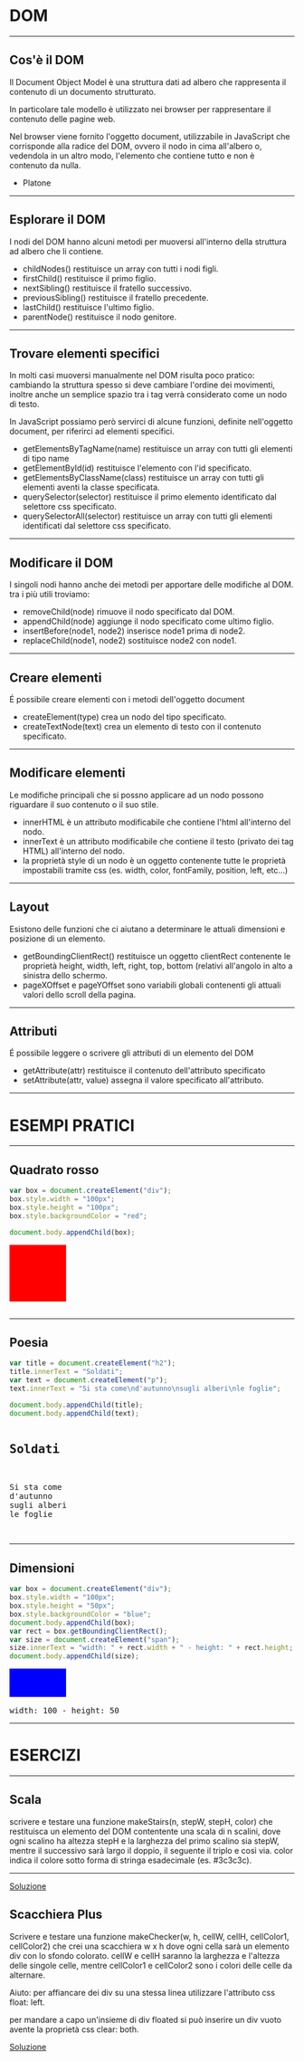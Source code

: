 DOM
===


----


Cos'è il DOM
------------
Il Document Object Model è una struttura dati ad albero che rappresenta il
contenuto di un documento strutturato.

In particolare tale modello è utilizzato nei browser per rappresentare il
contenuto delle pagine web.

Nel browser viene fornito l'oggetto document, utilizzabile in JavaScript che
corrisponde alla radice del DOM, ovvero il nodo in cima all'albero o, vedendola
in un altro modo, l'elemento che contiene tutto e non è contenuto da nulla.
- Platone


----


Esplorare il DOM
----------------
I nodi del DOM hanno alcuni metodi per muoversi all'interno della struttura ad
albero che li contiene.

- childNodes() restituisce un array con tutti i nodi figli.
- firstChild() restituisce il primo figlio.
- nextSibling() restituisce il fratello successivo.
- previousSibling() restituisce il fratello precedente.
- lastChild() restituisce l'ultimo figlio.
- parentNode() restituisce il nodo genitore.

----


Trovare elementi specifici
--------------------------
In molti casi muoversi manualmente nel DOM risulta poco pratico: cambiando la
struttura spesso si deve cambiare l'ordine dei movimenti, inoltre anche un
semplice spazio tra i tag verrà considerato come un nodo di testo.

In JavaScript possiamo però servirci di alcune funzioni, definite nell'oggetto
document, per riferirci ad elementi specifici.

- getElementsByTagName(name) restituisce un array con tutti gli elementi di tipo
  name
- getElementById(id) restituisce l'elemento con l'id specificato.
- getElementsByClassName(class) restituisce un array con tutti gli elementi
  aventi la classe specificata.
- querySelector(selector) restituisce il primo elemento identificato dal
  selettore css specificato.
- querySelectorAll(selector) restituisce un array con tutti gli elementi
  identificati dal selettore css specificato.


----


Modificare il DOM
-----------------
I singoli nodi hanno anche dei metodi per apportare delle modifiche al DOM.
tra i più utili troviamo:

- removeChild(node) rimuove il nodo specificato dal DOM.
- appendChild(node) aggiunge il nodo specificato come ultimo figlio.
- insertBefore(node1, node2) inserisce node1 prima di node2.
- replaceChild(node1, node2) sostituisce node2 con node1.


----


Creare elementi
---------------
É possibile creare elementi con i metodi dell'oggetto document

- createElement(type) crea un nodo del tipo specificato.
- createTextNode(text) crea un elemento di testo con il contenuto specificato.


----


Modificare elementi
-------------------
Le modifiche principali che si possno applicare ad un nodo possono riguardare
il suo contenuto o il suo stile.

- innerHTML è un attributo modificabile che contiene l'html all'interno del nodo.
- innerText è un attributo modificabile che contiene il testo (privato dei tag
  HTML) all'interno del nodo.
- la proprietà style di un nodo è un oggetto contenente tutte le proprietà
  impostabili tramite css (es. width, color, fontFamily, position, left, etc...)


----


Layout
------
Esistono delle funzioni che ci aiutano a determinare le attuali dimensioni e
posizione di un elemento.

- getBoundingClientRect() restituisce un oggetto clientRect contenente le
  proprietà height, width, left, right, top, bottom (relativi all'angolo in alto
  a sinistra dello schermo.
- pageXOffset e pageYOffset sono variabili globali contenenti gli attuali valori
  dello scroll della pagina.


----


Attributi
---------
É possibile leggere o scrivere gli attributi di un elemento del DOM

- getAttribute(attr) restituisce il contenuto dell'attributo specificato
- setAttribute(attr, value) assegna il valore specificato all'attributo.


---


ESEMPI PRATICI
==============


----


Quadrato rosso
--------------
```javascript
var box = document.createElement("div");
box.style.width = "100px";
box.style.height = "100px";
box.style.backgroundColor = "red";

document.body.appendChild(box);
```

<pre>
<div style="width:100px;height:100px;background-color:red;"></div>
</pre>


----


Poesia
------
```javascript
var title = document.createElement("h2");
title.innerText = "Soldati";
var text = document.createElement("p");
text.innerText = "Si sta come\nd'autunno\nsugli alberi\nle foglie";

document.body.appendChild(title);
document.body.appendChild(text);
```

<pre>
<h2>Soldati</h2>
<p>Si sta come
d'autunno
sugli alberi
le foglie</p>
</pre>


----


Dimensioni
----------
```javascript
var box = document.createElement("div");
box.style.width = "100px";
box.style.height = "50px";
box.style.backgroundColor = "blue";
document.body.appendChild(box);
var rect = box.getBoundingClientRect();
var size = document.createElement("span");
size.innerText = "width: " + rect.width + " - height: " + rect.height;
document.body.appendChild(size);
```

<pre>
<div style="width:100px;height:50px;background-color:blue"></div>
<span>width: 100 - height: 50</span>
</pre>


---


ESERCIZI
========


----


Scala
-----
scrivere e testare una funzione makeStairs(n, stepW, stepH, color) che
restituisca un elemento del DOM contentente una scala di n scalini, dove ogni
scalino ha altezza stepH e la larghezza del primo scalino sia stepW, mentre il
successivo sarà largo il doppio, il seguente il triplo e così via.
color indica il colore sotto forma di stringa esadecimale (es. #3c3c3c).

----
[Soluzione](https://jsfiddle.net/piero80/t3eepx4w/)

Scacchiera Plus
---------------
Scrivere e testare una funzione makeChecker(w, h, cellW, cellH, cellColor1, cellColor2)
che crei una scacchiera w x h dove ogni cella sarà un elemento div con lo sfondo
colorato. cellW e cellH saranno la larghezza e l'altezza delle singole celle,
mentre cellColor1 e cellColor2 sono i colori delle celle da alternare.

Aiuto: per affiancare dei div su una stessa linea utilizzare l'attributo css
float: left.

per mandare a capo un'insieme di div floated si può inserire un div vuoto
avente la proprietà css clear: both.

[Soluzione](https://jsfiddle.net/piero80/3jm4scp5/)
